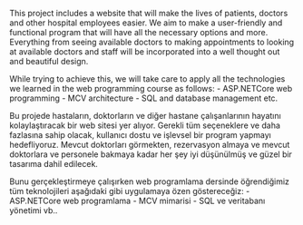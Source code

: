 This project includes a website that will make the lives of patients, doctors and other hospital employees easier.
We aim to make a user-friendly and functional program that will have all the necessary options and more.
Everything from seeing available doctors to making appointments to looking at available doctors and staff will be incorporated into a well thought out and beautiful design.

While trying to achieve this, we will take care to apply all the technologies we learned in the web programming course as follows:
      - ASP.NETCore web programming
      - MCV architecture
      - SQL and database management etc.

Bu projede hastaların, doktorların ve diğer hastane çalışanlarının hayatını kolaylaştıracak bir web sitesi yer alıyor.
Gerekli tüm seçeneklere ve daha fazlasına sahip olacak, kullanıcı dostu ve işlevsel bir program yapmayı hedefliyoruz.
Mevcut doktorları görmekten, rezervasyon almaya ve mevcut doktorlara ve personele bakmaya kadar her şey iyi düşünülmüş ve güzel bir tasarıma dahil edilecek.

Bunu gerçekleştirmeye çalışırken web programlama dersinde öğrendiğimiz tüm teknolojileri aşağıdaki gibi uygulamaya özen göstereceğiz:
     - ASP.NETCore web programlama
     - MCV mimarisi
     - SQL ve veritabanı yönetimi vb..
